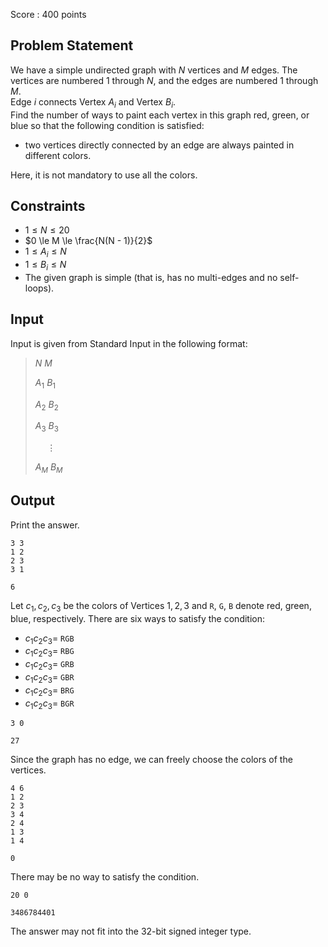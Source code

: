 Score : $400$ points

## Problem Statement

We have a simple undirected graph with $N$ vertices and $M$ edges. The vertices are numbered $1$ through $N$, and the edges are numbered $1$ through $M$.<br>
Edge $i$ connects Vertex $A_i$ and Vertex $B_i$.<br>
Find the number of ways to paint each vertex in this graph red, green, or blue so that the following condition is satisfied:

- two vertices directly connected by an edge are always painted in different colors.

Here, it is not mandatory to use all the colors.

## Constraints

- $1 \le N \le 20$
- $0 \le M \le \frac{N(N - 1)}{2}$
- $1 \le A_i \le N$
- $1 \le B_i \le N$
- The given graph is simple (that is, has no multi-edges and no self-loops).

## Input

Input is given from Standard Input in the following format:

> $N$ $M$
> 
> $A_1$ $B_1$
> 
> $A_2$ $B_2$
> 
> $A_3$ $B_3$
> 
> $\hspace{15pt} \vdots$
> 
> $A_M$ $B_M$

## Output

Print the answer.

```input1
3 3
1 2
2 3
3 1
```

```output1
6
```

Let $c_1, c_2, c_3$ be the colors of Vertices $1, 2, 3$ and `R`, `G`, `B` denote red, green, blue, respectively. There are six ways to satisfy the condition:

- $c_1c_2c_3 =$ `RGB`
- $c_1c_2c_3 =$ `RBG`
- $c_1c_2c_3 =$ `GRB`
- $c_1c_2c_3 =$ `GBR`
- $c_1c_2c_3 =$ `BRG`
- $c_1c_2c_3 =$ `BGR`

```input2
3 0
```

```output2
27
```

Since the graph has no edge, we can freely choose the colors of the vertices.

```input3
4 6
1 2
2 3
3 4
2 4
1 3
1 4
```

```output3
0
```

There may be no way to satisfy the condition.

```input4
20 0
```

```output4
3486784401
```

The answer may not fit into the $32$-bit signed integer type.